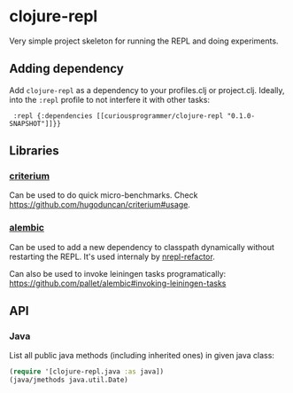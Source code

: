 # clojure-repl

Very simple project skeleton for running the REPL and doing experiments.

## Adding dependency 

Add `clojure-repl` as a dependency to your profiles.clj or project.clj.
Ideally, into the `:repl` profile to not interfere it with other tasks:
```
 :repl {:dependencies [[curiousprogrammer/clojure-repl "0.1.0-SNAPSHOT"]]}}
```

## Libraries

### [criterium](https://github.com/hugoduncan/criterium)

Can be used to do quick micro-benchmarks.
Check https://github.com/hugoduncan/criterium#usage.

### [alembic](https://github.com/pallet/alembic)

Can be used to add a new dependency to classpath dynamically without restarting the REPL.
It's used internaly by [nrepl-refactor](https://github.com/clojure-emacs/refactor-nrepl/blob/a425a8103413fe91f56907857c2043c32b3630a2/src/refactor_nrepl/artifacts.clj#L111).

Can also be used to invoke leiningen tasks programatically: https://github.com/pallet/alembic#invoking-leiningen-tasks

## API

### Java

List all public java methods (including inherited ones) in given java class:
```clojure
(require '[clojure-repl.java :as java])
(java/jmethods java.util.Date)
```
